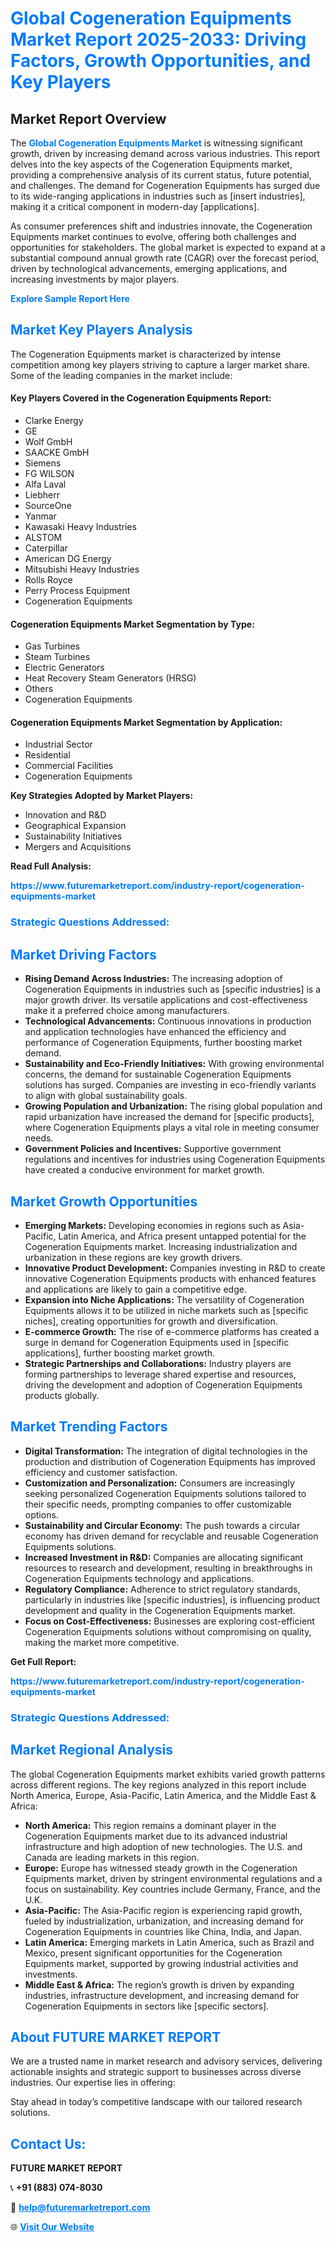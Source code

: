 <h1 style="color: #007BFF;">Global Cogeneration Equipments Market Report 2025-2033: Driving Factors, Growth Opportunities, and Key Players</h1>

<section id="overview">
<h2>Market Report Overview</h2>
<p>The <a href="https://www.futuremarketreport.com/industry-report/cogeneration-equipments-market" style="color: #007BFF; text-decoration: none;"><strong>Global Cogeneration Equipments Market</strong></a> is witnessing significant growth, driven by increasing demand across various industries. This report delves into the key aspects of the Cogeneration Equipments market, providing a comprehensive analysis of its current status, future potential, and challenges. The demand for Cogeneration Equipments has surged due to its wide-ranging applications in industries such as [insert industries], making it a critical component in modern-day [applications].</p>
<p>As consumer preferences shift and industries innovate, the Cogeneration Equipments market continues to evolve, offering both challenges and opportunities for stakeholders. The global market is expected to expand at a substantial compound annual growth rate (CAGR) over the forecast period, driven by technological advancements, emerging applications, and increasing investments by major players.</p>
</section>

<section id="overview">
<p><a href="https://www.futuremarketreport.com/request-sample/reportId=99728" style="color: #007BFF; text-decoration: none;"><strong>Explore Sample Report Here</strong></a></p>
</section>

<section id="key-players">
<h2 style="color: #007BFF;">Market Key Players Analysis</h2>
<p>The Cogeneration Equipments market is characterized by intense competition among key players striving to capture a larger market share. Some of the leading companies in the market include:</p>
<h4>Key Players Covered in the Cogeneration Equipments Report:</h4>
<ul><li>Clarke Energy</li><li>GE</li><li>Wolf GmbH</li><li>SAACKE GmbH</li><li>Siemens</li><li>FG WILSON</li><li>Alfa Laval</li><li>Liebherr</li><li>SourceOne</li><li>Yanmar</li><li>Kawasaki Heavy Industries</li><li>ALSTOM</li><li>Caterpillar</li><li>American DG Energy</li><li>Mitsubishi Heavy Industries</li><li>Rolls Royce</li><li>Perry Process Equipment</li><li>Cogeneration Equipments</li></ul>
<h4>Cogeneration Equipments Market Segmentation by Type:</h4>
<ul><li>Gas Turbines</li><li>Steam Turbines</li><li>Electric Generators</li><li>Heat Recovery Steam Generators (HRSG)</li><li>Others</li><li>Cogeneration Equipments</li></ul>

<h4>Cogeneration Equipments Market Segmentation by Application:</h4>
<ul><li>Industrial Sector</li><li>Residential</li><li>Commercial Facilities</li><li>Cogeneration Equipments</li></ul>
<p><strong>Key Strategies Adopted by Market Players:</strong></p>
<ul>
<li>Innovation and R&D</li>
<li>Geographical Expansion</li>
<li>Sustainability Initiatives</li>
<li>Mergers and Acquisitions</li>
</ul>
</section>

<section>
<p><strong>Read Full Analysis: </strong></p><a href="https://www.futuremarketreport.com/industry-report/cogeneration-equipments-market" style="color: #007BFF; text-decoration: none;"><strong>https://www.futuremarketreport.com/industry-report/cogeneration-equipments-market</strong></a>
<h3 style="color: #007BFF;">Strategic Questions Addressed:</h3>
</section>

<section id="driving-factors">
<h2 style="color: #007BFF;">Market Driving Factors</h2>
<ul>
<li><strong>Rising Demand Across Industries:</strong> The increasing adoption of Cogeneration Equipments in industries such as [specific industries] is a major growth driver. Its versatile applications and cost-effectiveness make it a preferred choice among manufacturers.</li>
<li><strong>Technological Advancements:</strong> Continuous innovations in production and application technologies have enhanced the efficiency and performance of Cogeneration Equipments, further boosting market demand.</li>
<li><strong>Sustainability and Eco-Friendly Initiatives:</strong> With growing environmental concerns, the demand for sustainable Cogeneration Equipments solutions has surged. Companies are investing in eco-friendly variants to align with global sustainability goals.</li>
<li><strong>Growing Population and Urbanization:</strong> The rising global population and rapid urbanization have increased the demand for [specific products], where Cogeneration Equipments plays a vital role in meeting consumer needs.</li>
<li><strong>Government Policies and Incentives:</strong> Supportive government regulations and incentives for industries using Cogeneration Equipments have created a conducive environment for market growth.</li>
</ul>
</section>

<section id="growth-opportunities">
<h2 style="color: #007BFF;">Market Growth Opportunities</h2>
<ul>
<li><strong>Emerging Markets:</strong> Developing economies in regions such as Asia-Pacific, Latin America, and Africa present untapped potential for the Cogeneration Equipments market. Increasing industrialization and urbanization in these regions are key growth drivers.</li>
<li><strong>Innovative Product Development:</strong> Companies investing in R&D to create innovative Cogeneration Equipments products with enhanced features and applications are likely to gain a competitive edge.</li>
<li><strong>Expansion into Niche Applications:</strong> The versatility of Cogeneration Equipments allows it to be utilized in niche markets such as [specific niches], creating opportunities for growth and diversification.</li>
<li><strong>E-commerce Growth:</strong> The rise of e-commerce platforms has created a surge in demand for Cogeneration Equipments used in [specific applications], further boosting market growth.</li>
<li><strong>Strategic Partnerships and Collaborations:</strong> Industry players are forming partnerships to leverage shared expertise and resources, driving the development and adoption of Cogeneration Equipments products globally.</li>
</ul>
</section>

<section id="trending-factors">
<h2 style="color: #007BFF;">Market Trending Factors</h2>
<ul>
<li><strong>Digital Transformation:</strong> The integration of digital technologies in the production and distribution of Cogeneration Equipments has improved efficiency and customer satisfaction.</li>
<li><strong>Customization and Personalization:</strong> Consumers are increasingly seeking personalized Cogeneration Equipments solutions tailored to their specific needs, prompting companies to offer customizable options.</li>
<li><strong>Sustainability and Circular Economy:</strong> The push towards a circular economy has driven demand for recyclable and reusable Cogeneration Equipments solutions.</li>
<li><strong>Increased Investment in R&D:</strong> Companies are allocating significant resources to research and development, resulting in breakthroughs in Cogeneration Equipments technology and applications.</li>
<li><strong>Regulatory Compliance:</strong> Adherence to strict regulatory standards, particularly in industries like [specific industries], is influencing product development and quality in the Cogeneration Equipments market.</li>
<li><strong>Focus on Cost-Effectiveness:</strong> Businesses are exploring cost-efficient Cogeneration Equipments solutions without compromising on quality, making the market more competitive.</li>
</ul>
</section>

<section>
<p><strong>Get Full Report: </strong></p><a href="https://www.futuremarketreport.com/industry-report/cogeneration-equipments-market" style="color: #007BFF; text-decoration: none;"><strong>https://www.futuremarketreport.com/industry-report/cogeneration-equipments-market</strong></a>
<h3 style="color: #007BFF;">Strategic Questions Addressed:</h3>
</section>


<section id="regional-analysis">
<h2 style="color: #007BFF;">Market Regional Analysis</h2>
<p>The global Cogeneration Equipments market exhibits varied growth patterns across different regions. The key regions analyzed in this report include North America, Europe, Asia-Pacific, Latin America, and the Middle East & Africa:</p>
<ul>
<li><strong>North America:</strong> This region remains a dominant player in the Cogeneration Equipments market due to its advanced industrial infrastructure and high adoption of new technologies. The U.S. and Canada are leading markets in this region.</li>
<li><strong>Europe:</strong> Europe has witnessed steady growth in the Cogeneration Equipments market, driven by stringent environmental regulations and a focus on sustainability. Key countries include Germany, France, and the U.K.</li>
<li><strong>Asia-Pacific:</strong> The Asia-Pacific region is experiencing rapid growth, fueled by industrialization, urbanization, and increasing demand for Cogeneration Equipments in countries like China, India, and Japan.</li>
<li><strong>Latin America:</strong> Emerging markets in Latin America, such as Brazil and Mexico, present significant opportunities for the Cogeneration Equipments market, supported by growing industrial activities and investments.</li>
<li><strong>Middle East & Africa:</strong> The region’s growth is driven by expanding industries, infrastructure development, and increasing demand for Cogeneration Equipments in sectors like [specific sectors].</li>
</ul>
</section>

<footer>
<h2 style="color: #007BFF;">About FUTURE MARKET REPORT</h2>
<p>We are a trusted name in market research and advisory services, delivering actionable insights and strategic support to businesses across diverse industries. Our expertise lies in offering:</p>

<p>Stay ahead in today’s competitive landscape with our tailored research solutions.</p>

<h2 style="color: #007BFF;">Contact Us:</h2>
<p><strong>FUTURE MARKET REPORT</strong></p>
<p>📞 <strong>+91 (883) 074-8030</strong></p>
<p>📧 <strong><a href="mailto:help@futuremarketreport.com" style="color: #007BFF;">help@futuremarketreport.com</a></strong></p>
<p>🌐 <strong><a href="https://www.futuremarketreport.com/" style="color: #007BFF;">Visit Our Website</a></strong></p>
</footer>